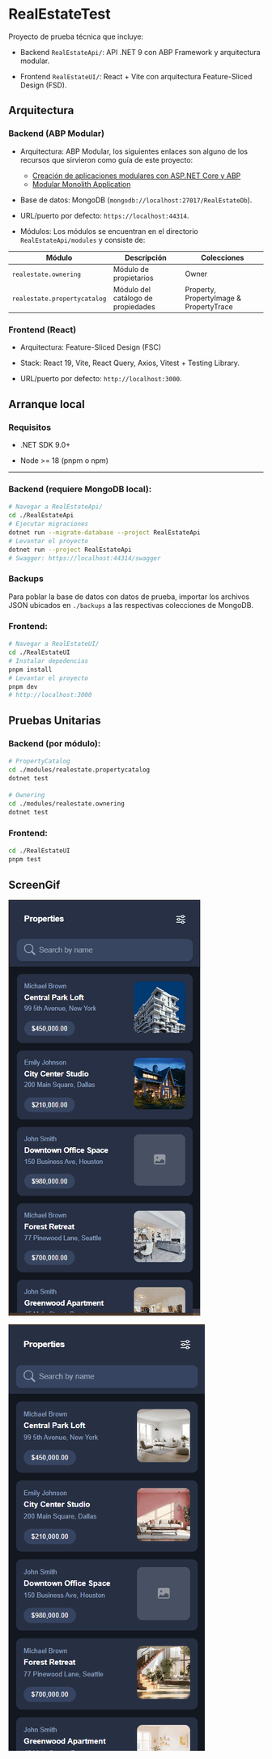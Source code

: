
# RealEstateTest

Proyecto de prueba técnica que incluye:

- Backend `RealEstateApi/`: API .NET 9 con ABP Framework y arquitectura modular.

- Frontend `RealEstateUI/`: React + Vite con arquitectura Feature-Sliced Design (FSD).

## Arquitectura

### Backend (ABP Modular)

- Arquitectura: ABP Modular, los siguientes enlaces son alguno de los recursos que sirvieron como guía de este proyecto:

	- [Creación de aplicaciones modulares con ASP.NET Core y ABP](https://www.youtube.com/watch?v=Bn7ybLRfQdg&t=1452s)
	- [Modular Monolith Application ](https://abp.io/docs/latest/tutorials/modular-crm)

- Base de datos: MongoDB (`mongodb://localhost:27017/RealEstateDb`).

- URL/puerto por defecto: `https://localhost:44314`.

- Módulos: Los módulos se encuentran en el directorio `RealEstateApi/modules` y consiste de:

| Módulo                      |Descripción                        |Colecciones                            |
|-----------------------------|-----------------------------------|---------------------------------------|
|`realestate.ownering`        |Módulo de propietarios             |Owner                                  |
|`realestate.propertycatalog` |Módulo del catálogo de propiedades |Property, PropertyImage & PropertyTrace|


### Frontend (React)

- Arquitectura: Feature-Sliced Design (FSC)

- Stack: React 19, Vite, React Query, Axios, Vitest + Testing Library.

- URL/puerto por defecto: `http://localhost:3000`.

## Arranque local

### Requisitos

- .NET SDK 9.0+

- Node >= 18 (pnpm o npm)

---

### Backend (requiere MongoDB local):

```bash
# Navegar a RealEstateApi/
cd ./RealEstateApi
# Ejecutar migraciones
dotnet run --migrate-database --project RealEstateApi
# Levantar el proyecto
dotnet run --project RealEstateApi
# Swagger: https://localhost:44314/swagger
```

### Backups
Para poblar la base de datos con datos de prueba, importar los archivos JSON ubicados en `./backups` a las respectivas colecciones de MongoDB.


### Frontend:

```bash
# Navegar a RealEstateUI/
cd ./RealEstateUI
# Instalar depedencias
pnpm install
# Levantar el proyecto
pnpm dev
# http://localhost:3000
```

## Pruebas Unitarias

### Backend (por módulo):

```bash
# PropertyCatalog
cd ./modules/realestate.propertycatalog
dotnet test

# Ownering
cd ./modules/realestate.ownering
dotnet test
```

### Frontend:

```bash
cd ./RealEstateUI
pnpm test
```

## ScreenGif

![Show](ScreenGif.gif)

![Show](ScreenGif2.gif)
